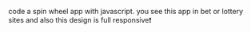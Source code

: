 code a spin wheel app with javascript. you see this app in bet or lottery sites and also this design is full responsive❗️